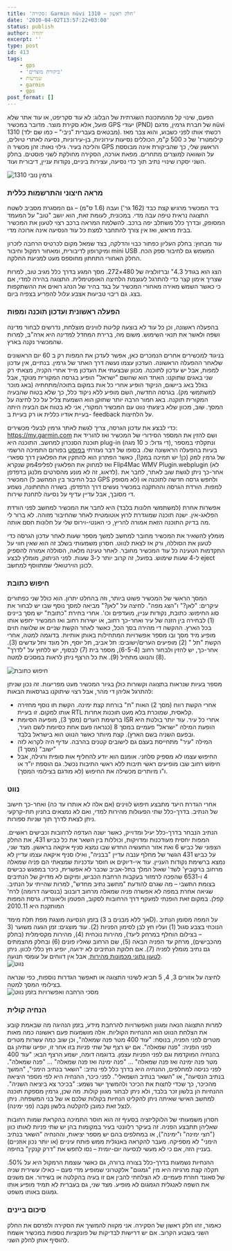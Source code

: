 ```yaml
---
title: 'סקירה: Garmin nüvi 1310 – חלק ראשון'
date: '2010-04-02T13:57:22+03:00'
status: publish
author: יהודה
excerpt: ''
type: post
id: 413
tags:
    - gps
    - 'ביקורת מוצרים'
    - שמישות
    - garmin
    - gps
post_format: []
---
```

הפעם, שינוי קל מהמתכונת השגרתית של הבלוג: לא עוד סקריפט, או עוד אתר שלא פועל, אלא סקירת מוצר. מדובר במכשיר GPS יעודי (PND) של חברת גרמין, מדגם nüvi 1310 (מבטאים בעברית "ניבי" – כמו שם ילד). רכשתי אותו לפני כשבוע, והוא צבר מאז קילומטרז' של כ 500 ק"מ, הכוללים נסיעות עירוניות, בן-עירוניות, נסיעה לאתרי טיולים, והליכה בעיר. גילוי נאות: זהן מכשיר ה GPS הראשון שלי, כך שהביקורת אינה מבוססת על השוואה למוצרים מתחרים. מפאת אורכה, הסקירה מחולקת לשני פוסטים. בחלק השני יסקרו שינויי נתיב תוך כדי נסיעה, עצירות ביניים, נקודות עניין, דיבורית ועוד.

![גרמין נובי 1310](/img/2010/04/garmin-nuvi-review-1.jpg)

### מראה חיצוני והתרשמות כללית

ביד המכשיר מרגיש קצת כבד (162 גר') ועבה (1.6 ס"מ) – גם המסגרת מסביב לשטח התצוגה נראית טיפה עבה מדי. במכונית, לעומת זאת, הוא יושב "טוב" על המעמד המסופק, ובדרך כלל משתלב יפה ברכב. להשלמת המראה ברכב רצוי לטעון את המכשיר בבית מראש, ואז אין צורך להתחבר למצת כל עוד הנסיעה אינה ארוכה מדי.

עוד מבחוץ: בחלק העליון כפתור כבוי והדלקה, בצד שמאל מקום לכרטיס הרחבה לזכרון ומיקרופון לדיבורית, ומאחור רמקול וחיבור mini USB המשמש גם לחיבור ספק הכח. החלק האחורי התחתון מחוספס מעט למניעת החלקה.

הצג הוא בגודל 4.3" וברזולציה של 480×272. מסך המגע בדרך כלל מגיב טוב, למרות שצריך אימון קצר כדי להתרגל לעוצמת הלחיצה האופטימלית. התצוגה בהירה למדי, אם כי כאשר השמש מאירה מאחורי המכשיר על בגד בהיר של הנהג רואים את ההשתקפות בצג. גם ריבוי טביעות אצבע עלול להפריע בצפיה ביום.

### הפעלה ראשונית ועדכון תוכנה ומפות

בהפעלה ראשונה, וכן כל עוד לא בוצעה קליטת לווינים מוצלחת, נדרשים לבחור מדינה ושפה ולאשר את תנאי השימוש. משום מה, ברירת המחדל למדינה היא ארה"ב, למרות שהמכשיר נקנה בארץ.

בניגוד למכשירים אחרים הנמכרים כאן, אפשר לעדכן את המפות רק ב 60 יום הראשונים שלאחר ההפעלה הראשונה. העדכון עצמו נעשה דרך האתר של גרמין. בנתיים, אין עדכון למפות, אבל יש עדכון לתוכנה. מכוון שבצעתי את העדכון מייד אחרי הקניה, מצאתי רק שני באגים שתוקנו: האחד הוא שהשם "ישראל" הופיע בגרסה המקורית מנוקד, אבל בגלל באג ביישום, הניקוד הופיע אחרי כל אות במקום בתוכה/מתחתיה (באג מוכר למשתמשי מק). בגרסה החדשה, השם מופיע ללא ניקוד כלל, כך שלא בטוח שהבעיה המקורית תוקנה. באג חמור הרבה יותר שתוקן הוא השמעת צליל על כל לחיצה על המסך. שוב, מכוון שלא ביצעתי נווט עם המכשיר המקורי, אני לא בטוח אם הבעיה היתה בעיית אודיו כללית או רק בעיית ב- feedback על הלחיצות.

כדי לבצע את עדכון הגרסה, צריך לגשת לאתר גרמין לבעלי מכשירים: <https://my.garmin.com> ושם להזין את המספר הסידורי של המכשיר ואז להוריד את תוכנת הסנכרון למחשב. התוכנה היא plug-in (די גדול: כ 10 מגה), ונתקלתי במספר בעיות בהפעלה הראשונה שלו. בסופו של דבר נעזרתי [בפוסט](https://forums.garmin.com/showthread.php?t=115) בפורום התמיכה הרשמי של גרמין למק (כן! יש תמיכה במק!), כאשר הפתרון הוא להתקין את הפלאגין דרך ספארי ואז למחוק את הפלאגין לפליפ4מק שנקרא Flip4Mac WMV Plugin.webplugin (לא לדאוג, זה לא מונע מהסרטים מלנגן בדפדפן). אחר-כך ניתן לגשת שוב לאתר, לחבר את המכשיר (כבל החיבור בין המחשב ל GPS לא מסופק) ולחפש גרסה חדשה לתוכנה או למפות. הורדת הגרסה וההתקנה במכשיר נעשים דרך הדפדפן. בשורה התחתונה, נשמע די מסובך, אבל עדיין עדיף על נסיעה לתחנת שירות.

אפשרות אחרת (למשתמשי חלונות בלבד) היא לחבר את המכשיר למחשב לפני הורדת הפלאג-אין. ישנה תוכנה שמוגדרת לרוץ אוטומטית לאחר שהחיבור מזוהה. לא ברור לי מה בדיוק התוכנה הזאת אמורה להריץ, כי האנטי-וירוס שלי על חלונות חסם אותה.

מומלץ להשאיר את המכשיר מחובר למחשב למשך מספר שעות לאחר עדכון הגרסה כדי לטעון את הסוללה, ורק אז לצאת לנווט. חסרון משמעותי בשלב זה הוא שאין חווי על התקדמות הטעינה כל עוד המכשיר מחובר. לאחר טעינה מלאה, הסוללה אמורה להספיק ל-4 שעות שימוש. בפועל, זה קרוב יותר ל-3 שעות. לפני הניתוק, מומלץ לבצע eject לכונן הוירטואלי שמתווסף למחשב.

### חיפוש כתובת

המסך הראשי של המכשיר פשוט ביותר, וזה בהחלט יתרון. הוא כולל שני כפתורים עיקרים: "לאן?" ו"הצג מפה". לחיצה על "לאן?" מביאה למסך נוסף שבו יש לבחור את סוג החיפוש: כתובת, נקודות עניין, מועדפים וכו'. אחרי בחירת "כתובת" יש מסך ביינים (1) לבחירה בין הזנה של עיר ואחר-כך רחוב, או ישירות רחוב ואז המכשיר יחפש אותו בכל הארץ. ההקשה די מהירה בסך הכל, כאשר לאחר הקשת שניים או שלושה תוים מופיע מיד מסך ובו מספר אפשרויות המתחילות באותן אותיות. בדוגמה למטה, אחרי הקשת "תל " (2) מופיעים הערים/ישובים: תל אביב, תל יוסף, תל מונד ותל עדשים (3). אחר-כך, יש להזין ולבחור רחוב (6-5-4), מספר בית (7) לבסוף, יש ללחוץ על "לדרך" (8) והנווט מתחיל (9). את כל הרצף ניתן לראות במסכים למטה.

![חיפוש כתובת](/img/2010/04/garmin-nuvi-review-2.jpg)

מספר בעיות שנראות בתצוגה וקשורות כולן בגיור המכשיר מעט מפריעות. זה נכון שניתן להתרגל אליהן די מהר, אבל רצוי שיתוקנו בגרסאות הבאות:

- אחרי הקשת רווח (מסך 2) האות "ת" בורחת קצת ימינה. הקשת תו נוסף מחזירה אותו למקום. זו בעיית RTL קלאסית, שמוכרת בלא מעט תוכנות אחרות.
- ברשימת הערים (מסך 3), מופיעה הסיומת ISR אחרי כל עיר. עוד יותר בולטת היא הופעת המילה "ישראל" פעמיים במסך 8 (כנראה פעם אחת כסיומת לשם העיר, ובפעם השניה בשם הארץ). קצת מיותר כאשר הנווט הוא בישראל בלבד.
- המילה "עיר" מתחייסת בעצם גם לישובים קטנים בהרבה. עדיף היה לקרוא לזה "ישוב" (מסך 1)
- החיפוש עצמו לא מספיק סלחני. אומנם הוא יודע להחליף אות סופית ורגילה, אבל חיפוש רחוב שבו מופיעים ראשי תיבות ללא ראשי התיבות נכשל. גם הוספת יו"ד או ו"ו מיותרים מכשילה את החיפוש (לא מודגם בצילומי המסך).

### נווט

אחרי הגדרת היעד מתבצע חיפוש לווינים (אם אלה לא אותרו עד כה) ואחר-כך חישוב של הנתיב. בדרך-כלל שתי הפעולות מהירות למדי, ואם לא נמצאים בחניון תת-קרקעי ניתן לצאת לדרך תוך שניות ספורות.

הנתיב הנבחר בדרך-כלל יעיל ומדוייק, כאשר ישנה העדפה לרחובות וכבישים ראשיים. המפות יחסית מעודכנות ומדויקות, וכוללות בין השאר את כל כביש 431, את החלק הצפוני של כביש 6 ואת אזור התעשיה החדש שבו נמצא סניף איקאה בראשון. מצד שני, על כביש 431 הגשר של מחלף ענבה עדיין "בבניה", ואילו סניף איקאה עצמו עדיין לא נמצא ברשימת נקודות העניין. עוד אי-דיוקים או חוסר עדכניות שמצאתי הם פניה שמאלה מרחוב ברקוביץ' לשד' שאול המלך בתל-אביב שכבר לא אפשרית, כיכר במפגש כבישים 4 ו-6531 שהפכה לרמזור בעקבות הרחבת הכביש, ומיקום לא מדויק של הנתיבים בצומת התשבי – מה שגרם להודעת "מחשב נתיב מחדש", למרות שהייתי על הנתיב. שגיאה אחרת במפה לא אפשרה פניה שמאלה מרחוב דובנוב (בנסיעה דרומה) לרח' קפלן. במקום זאת הופנתי למעקף דרך הרחובות לסקוב, הפטמן וליאונרדו. גרסת המפות המותקנת היא 2010.11

בזמן הנסיעה מוצגת מפת תלת מימד (אך ללא מבנים ב 3D). על המפה מסומן הנתיב הנוכחי בצבע סגול (1) ועליו חץ לבן לסימון הפניות (2). עוד מוצגים: זמן הגעה משוער (3 – בצילום הוחלף במרחק ליעד), מהירות נוכחית (4), מהירות מקסימלית (בחלק מהכבישים), מרחק עד הפניה הבאה (5), שם הרחוב שאליו פונים (6) ובחלק מהצמתים גם נתיב מומלץ לפניה (7). אם חלוקת הנתיבים לא ידועה, יופיע חץ כללי לכוון. ניתן [לטעון נתוני מכמונות מהירות](http://yehudab.com/blog/2010/04/garmin-nuvi-speedtraps/), אבל אין דווחים על עומסי תנועה.  
![נווט](/img/2010/04/garmin-nuvi-review-3.png)

לחיצה על אזורים 3, 4, 5 תביא לשינוי התצוגה או תאפשר הגדרות נוספות, כפי שנראה בצילומי המסך למטה.  
![מסכי הרחבה ואפשרויות בזמן נווט](/img/2010/04/garmin-nuvi-review-4.jpg)

### הנחיה קולית

למרות התצוגה הנאה ומגוון האפשרויות להרחבת מידע, בזמן הנהיגה מה שבאמת קובע את הצלחת הנווט הוא ההנחיות הקוליות. אלה מושמעות פעם ראשונה כמה מאות מטרים לפני הפניה, בנוסח: "עוד 400 מטר פנה שמאלה", וכן שוב כמה עשרות מטרים לפני הפניה: "פנה שמאלה". אם יש רצף של שתי פניות בזו אחר זו, יופיעו שתיהן גם בהנחיה המוקדמת וגם לפני הפניות עצמן. בדוגמה דומה, ישמע הרצף הבא: "עוד 400 מטר פנה ימינה ואז פנה שמאלה" … "פנה ימינה ואז פנה שמאלה" … "פנה שמאלה". לפני כניסה למחלפים, ההנחיה היא בדרך כלל לפי נתיב: "השאר בנתיב הימני", "המשך בנתיב הנסיעה", או "השאר בנתיב השמאלי". לפני כיכר, ההנחיה היא לפי מספר היציאה מהכיכר, כך שכדי לחצות את הכיכר ולהמשיך ישר נשמע: "בכיכר צא ביציאה השניה". ההנחיות הן בלשון זכר בלבד, ולא ניתן לבחור מגוון קולות. מה שכן, גרמין מספקת תוכנה למחשב האישי שאיתה ניתן להקליט הנחיות בקולות שלכם או של בני המשפחה. ניתן לנצל זאת כמובן להקלטה בלשון נקבה (פני ימינה).

חסרון משמעותי של הלוקליזציה בסעיף זה הוא חוסר התמיכה בהקראת שמות רחובות שאליהן תתבצע הפניה. זה בעיקר רלוונטי בעיר במקומות בהן יש שתי פניות לאותו כוון ("חצי ימינה" ו"ימינה"), או במחלפים בהם יש מספר יציאות, וההנחיה "השאר בנתיב הימני" לא מספיקה. מעבר להקראה באנגלית ממש פותח עיניים (או יותר נכון אוזניים) בעניין הזה, אם כי לא מעשי לנסיעה יום-יומית – נסו לחפש את "דרק קנקין" בחיפה.

ההנחיות נשמעות בדרך-כלל בצורה ברורה, גם כאשר עוצמת הרמקול היא על 50%. תקלה קצת מרגיזה היא מין "גמגום" אלקטרוני שמופיע מדי פעם – כאילו עשירית שניה של סאונד חוזרת פעמיים. לא הצלחתי להבין אם זו בעיה בהקלטה או בשידור. אם משנים את השפה לאנגלית הגמגום לא מופיע. מצד שני, גם בעברית לא תמיד מופיע אותו גמגום באותו משפט.

### סיכום ביינים

כאמור, זהו חלק ראשון של הסקירה. אני מקווה להמשיך את הסקירה ולפרסם את החלק השני בשבוע הקרוב. אם יש דרישות לבדיקות של פונקציות נוספות במכשיר אשמח להוסיף אותן לחלק השני.
